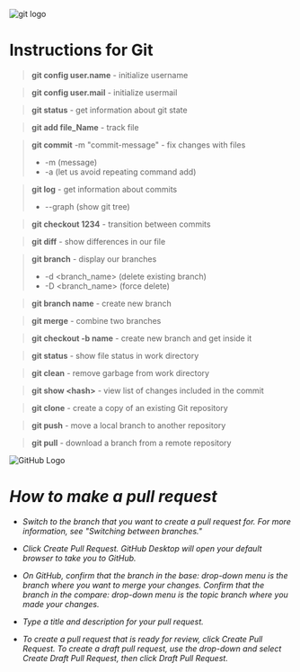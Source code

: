 ![git logo](https://upload.wikimedia.org/wikipedia/commons/thumb/e/e0/Git-logo.svg/1280px-Git-logo.svg.png)

# Instructions for Git

>**git config user.name** - initialize username

>**git config user.mail** - initialize usermail

>**git status** - get information about git state

>**git add file_Name** - track file

>**git commit** -m "commit-message" - fix changes with files
>- -m (message)
>- -a (let us avoid repeating command add)

>**git log** - get information about commits
>- --graph (show git tree)

>**git checkout 1234** - transition between commits

>**git diff** - show differences in our file

>**git branch** - display our branches
>- -d \<branch_name\> (delete existing branch)
>- -D \<branch_name\> (force delete)

>**git branch name** - create new branch

>**git merge** - combine two branches

>**git checkout -b name** - create new branch and get inside it

>**git status** - show file status in work directory

>**git clean** - remove garbage from work directory

>**git show \<hash\>** - view list of changes included in the commit

>**git clone** - create a copy of an existing Git repository

>**git push** - move a local branch to another repository

>**git pull** - download a branch from a remote repository

![GitHub Logo](https://logos-world.net/wp-content/uploads/2020/11/GitHub-Emblem.png)
# *How to make a pull request*

- *Switch to the branch that you want to create a pull request for. For more information, see "Switching between branches."*

- *Click Create Pull Request. GitHub Desktop will open your default browser to take you to GitHub.*

- *On GitHub, confirm that the branch in the base: drop-down menu is the branch where you want to merge your changes. Confirm that the branch in the compare: drop-down menu is the topic branch where you made your changes.*

- *Type a title and description for your pull request.*

- *To create a pull request that is ready for review, click Create Pull Request. To create a draft pull request, use the drop-down and select Create Draft Pull Request, then click Draft Pull Request.*